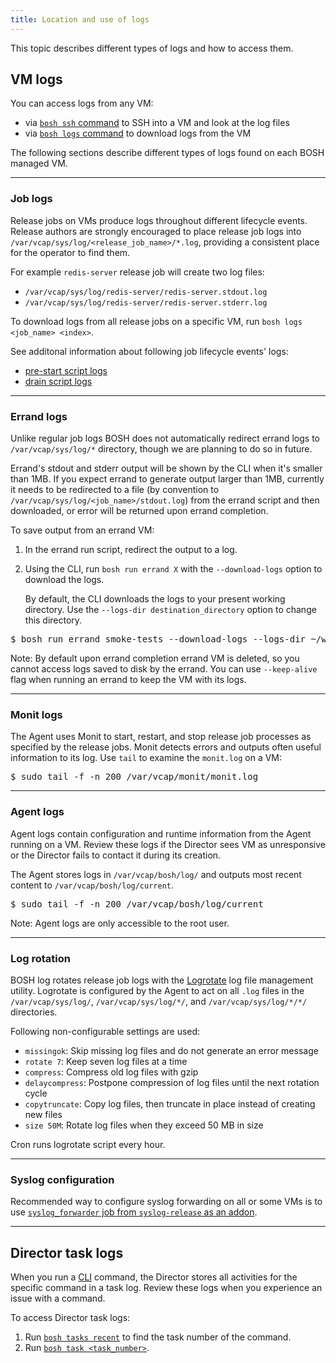 ```yaml
---
title: Location and use of logs
---
```


This topic describes different types of logs and how to access them.

## <a id="vm-logs"></a> VM logs

You can access logs from any VM:

* via [`bosh ssh` command](sysadmin-commands.html#ssh) to SSH into a VM and look at the log files
* via [`bosh logs` command](sysadmin-commands.html#logs) to download logs from the VM

The following sections describe different types of logs found on each BOSH managed VM.

---
### <a id="job-logs"></a> Job logs

Release jobs on VMs produce logs throughout different lifecycle events. Release authors are strongly encouraged to place release job logs into `/var/vcap/sys/log/<release_job_name>/*.log`, providing a consistent place for the operator to find them.

For example `redis-server` release job will create two log files:

- `/var/vcap/sys/log/redis-server/redis-server.stdout.log`
- `/var/vcap/sys/log/redis-server/redis-server.stderr.log`

To download logs from all release jobs on a specific VM, run `bosh logs <job_name> <index>`.

See additonal information about following job lifecycle events' logs:

- [pre-start script logs](pre-start.html#logs)
- [drain script logs](drain.html#logs)

---
### <a id="errand-logs"></a> Errand logs

Unlike regular job logs BOSH does not automatically redirect errand logs to `/var/vcap/sys/log/*` directory, though we are planning to do so in future.

Errand's stdout and stderr output will be shown by the CLI when it's smaller than 1MB. If you expect errand to generate output larger than 1MB, currently it needs to be redirected to a file (by convention to `/var/vcap/sys/log/<job_name>/stdout.log`) from the errand script and then downloaded, or error will be returned upon errand completion.

To save output from an errand VM:

1. In the errand run script, redirect the output to a log.
1. Using the CLI, run `bosh run errand X` with the `--download-logs` option to download the logs.

    By default, the CLI downloads the logs to your present working directory. Use the `--logs-dir destination_directory` option to change this directory.

<pre class="terminal">
$ bosh run errand smoke-tests --download-logs --logs-dir ~/workspace/smoke-tests-logs
</pre>

<p class="note">Note: By default upon errand completion errand VM is deleted, so you cannot access logs saved to disk by the errand. You can use <code>--keep-alive</code> flag when running an errand to keep the VM with its logs.</p>

---
### <a id="monit-logs"></a> Monit logs

The Agent uses Monit to start, restart, and stop release job processes as specified by the release jobs. Monit detects errors and outputs often useful information to its log. Use `tail` to examine the `monit.log` on a VM:

<pre class="terminal">
$ sudo tail -f -n 200 /var/vcap/monit/monit.log
</pre>

---
### <a id="agent-logs"></a> Agent logs

Agent logs contain configuration and runtime information from the Agent running on a VM. Review these logs if the Director sees VM as unresponsive or the Director fails to contact it during its creation.

The Agent stores logs in `/var/vcap/bosh/log/` and outputs most recent content to `/var/vcap/bosh/log/current`.

<pre class="terminal">
$ sudo tail -f -n 200 /var/vcap/bosh/log/current
</pre>

<p class="note">Note: Agent logs are only accessible to the root user.</p>

---
### <a id="log-rotation"></a> Log rotation

BOSH log rotates release job logs with the [Logrotate](http://linuxconfig.org/logrotate) log file management utility. Logrotate is configured by the Agent to act on all `.log` files in the `/var/vcap/sys/log/`, `/var/vcap/sys/log/*/`, and `/var/vcap/sys/log/*/*/` directories.

Following non-configurable settings are used:

* `missingok`: Skip missing log files and do not generate an error message
* `rotate 7`: Keep seven log files at a time
* `compress`: Compress old log files with gzip
* `delaycompress`: Postpone compression of log files until the next rotation cycle
* `copytruncate`: Copy log files, then truncate in place instead of creating new files
* `size 50M`: Rotate log files when they exceed 50 MB in size

Cron runs logrotate script every hour.

---
### <a id="syslog-conf"></a> Syslog configuration

Recommended way to configure syslog forwarding on all or some VMs is to use [`syslog_forwarder` job from `syslog-release` as an addon](addons-common.html#syslog).

---
## <a id="director-logs"></a> Director task logs

When you run a [CLI](bosh-cli.html) command, the Director stores all activities for the specific command in a task log. Review these logs when you experience an issue with a command.

To access Director task logs:

1. Run [`bosh tasks recent`](sysadmin-commands.html#tasks) to find the task number of the command.
1. Run [`bosh task <task_number>`](sysadmin-commands.html#tasks).
